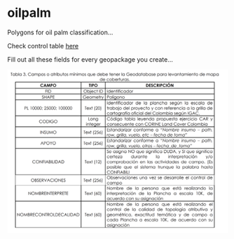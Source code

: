 # oilpalm
Polygons for oil palm classification...

Check control table [here](https://docs.google.com/spreadsheets/d/13850L4N43D_TWVRBfonl7qdnM-U3YJw8n_LwbhWXT1g/edit?usp=sharing)

Fill out all these fields for every geopackage you create...

![](images/campos_database.png)

